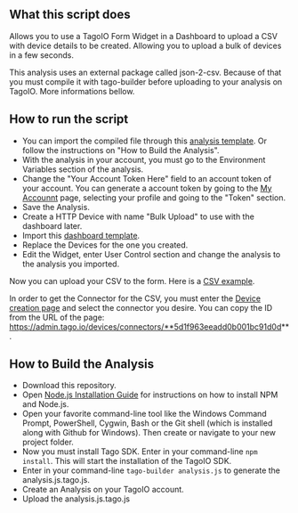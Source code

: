 ## What this script does
Allows you to use a TagoIO Form Widget in a Dashboard to upload a CSV with device details to be created. Allowing you to upload a bulk of devices in a few seconds.

This analysis uses an external package called json-2-csv. Because of that you must compile it with tago-builder before uploading to your analysis on TagoIO. More informations bellow.

## How to run the script
* You can import the compiled file through this [analysis template](http://admin.tago.io/template/5d4c9399de7f46001bfc70cb). Or follow the instructions on "How to Build the Analysis".
* With the analysis in your account, you must go to the Environment Variables section of the analysis.
* Change the "Your Account Token Here" field to an account token of your account. You can generate a account token by going to the [My Accounnt](https://admin.tago.io/account) page, selecting your profile and going to the "Token" section.
* Save the Analysis.
* Create a HTTP Device with name "Bulk Upload" to use with the dashboard later.
* Import this [dashboard template](http://admin.tago.io/template/5d4c6ddd9723f8001b9395b4).
* Replace the Devices for the one you created.
* Edit the Widget, enter User Control section and change the analysis to the analysis you imported.

Now you can upload your CSV to the form. Here is a [CSV example](https://raw.githubusercontent.com/tago-io/analysis-example-bulkupload/master/example.csv).

In order to get the Connector for the CSV, you must enter the [Device creation page](https://admin.tago.io/devices/connectors) and select the connector you desire. You can copy the ID from the URL of the page: https://admin.tago.io/devices/connectors/**5d1f963eeadd0b001bc91d0d**.

## How to Build the Analysis
* Download this repository.
* Open [Node.js Installation Guide](https://nodejs.org/en/download/package-manager/) for instructions on how to install NPM and Node.js.
* Open your favorite command-line tool like the Windows Command Prompt, PowerShell, Cygwin, Bash or the Git shell (which is installed along with Github for Windows). Then create or navigate to your new project folder.
* Now you must install Tago SDK. Enter in your command-line `npm install`. This will start the installation of the TagoIO SDK.
* Enter in your command-line `tago-builder analysis.js` to generate the analysis.js.tago.js.
* Create an Analysis on your TagoIO account.
* Upload the analysis.js.tago.js